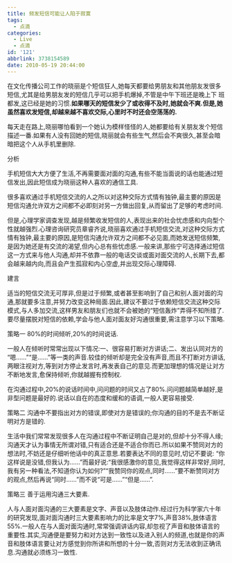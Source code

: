 ```yaml
---
title: 频发短信可能让人陷于寂寞
tags:
  - 点滴
categories:
  - Live
  - 点滴
id: '121'
abbrlink: 3738154589
date: 2010-05-19 20:44:00
---
```


在文化传播公司工作的晓丽是个短信狂人,她每天都要给男朋友和其他朋友发很多短信,尤其是给男朋友发的短信几乎可以把手机爆掉,不管是中午下班还是晚上下 班都发,这已经是她的习惯.**如果哪天的短信发少了或收得不及时,她就会不爽.但是,她虽然喜欢发短信,却越来越不喜欢交际,心里时不时还会空荡荡的.**

每天走在路上,晓丽哪怕看到一个她认为模样怪怪的人,她都要给有关朋友发个短信描述一番.如果有人没有回她的短信,晓丽就会有些生气,然后会不爽很久,甚至会暗暗把这个人从手机里删除.  
  
分析  
  
手机短信大大方便了生活,不再需要面对面的沟通,有些不能当面说的话也能通过短信发出,因此短信成为晓丽这种人喜欢的通信工具.  
  
很多喜欢通过手机短信交流的人之所以对这种交际方式情有独钟,最主要的原因是短信沟通允许双方之间都不必即刻对另一方做出回复,从而留出了足够的考虑时间.  
  
但是,心理学家调查发现,越是频繁收发短信的人,表现出来的社会忧虑感和内向型个性就越强烈.心理咨询研究员章睿齐说,晓丽喜欢通过手机短信交流,对这种交际方式情有独钟,最主要的原因,是短信沟通允许双方之间都不必见面,而她发送短信频繁,是因为她还是有交流的渴望,但内心总有些忧虑感.一般来讲,那些宁可选择通过短信这一方式来与他人沟通,却并不依靠一般的电话交谈或面对面交流的人,长期下去,都会越来越内向,而且会产生孤寂和内心空虚,并出现交际心理障碍.  
  
建言  
  
适当的短信交流无可厚非,但是过于频繁,或者甚至影响到了自己和别人面对面的沟通,那就要多注意,并努力改变这种局面.因此,建议不要过于依赖短信交流这种交际模式,与人多加交流,这样男友和朋友们也就不会被她的“短信轰炸”弄得不知所措了.要尽量摆脱对短信的依赖,学会与他人面对面友好沟通很重要,需注意学习以下策略.  
  
策略一 80%的时间倾听,20%的时间说话.  
  
一般人在倾听时常常出现以下情况:一、很容易打断对方讲话;二、发出认同对方的 “嗯……”“是……”等一类的声音.较佳的倾听却是完全没有声音,而且不打断对方讲话,两眼注视对方,等到对方停止发言时,再发表自己的意见.而更加理想的情况是让对方不断地发言,愈保持倾听,你就越握有控制权.  
  
在沟通过程中,20%的说话时间中,问问题的时间又占了80%.问问题越简单越好,是非型问题是最好的.说话以自在的态度和缓和的语调,一般人更容易接受.  
  
策略二 沟通中不要指出对方的错误,即使对方是错误的;你沟通的目的不是去不断证明对方是错的.  
  
生活中我们常常发现很多人在沟通过程中不断证明自己是对的,但却十分不得人缘;沟通天才认为事情无所谓对错,只有适合还是不适合你而已.所以如果不赞同对方的想法时,不妨还是仔细听他话中的真正意思.若要表达不同的意见时,切记不要说: “你这样说是没错,但我认为……”而最好说:“我很感激你的意见,我觉得这样非常好,同时,我有另一种看法,不知道你认为如何?”“我赞同你的观点,同时……”要不断赞同对方的观点,然后再说“同时……”而不说“可是……”“但是……”.  
  
策略三 善于运用沟通三大要素.  
  
人与人面对面沟通的三大要素是文字、声音以及肢体动作.经过行为科学家六十年的研究发现,面对面沟通时三大要素影响力的比率是文字7%,声音38%,肢体语言55%.一般人在与人面对面沟通时,常常强调讲话内容,却忽视了声音和肢体语言的重要性.其实,沟通便是要努力和对方达到一致性以及进入别人的频道,也就是你的声音和肢体语言要让对方感觉到你所讲和所想的十分一致,否则对方无法收到正确讯息.沟通就必须练习一致性.